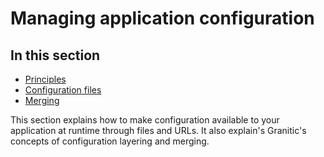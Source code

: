 # Managing application configuration

## In this section

  * [Principles](cfg-principles.md)
  * [Configuration files](cfg-files.md)
  * [Merging](cfg-merging.md)
  
This section explains how to make configuration available to your application at runtime through files and URLs. It
also explain's Granitic's concepts of configuration layering and merging.